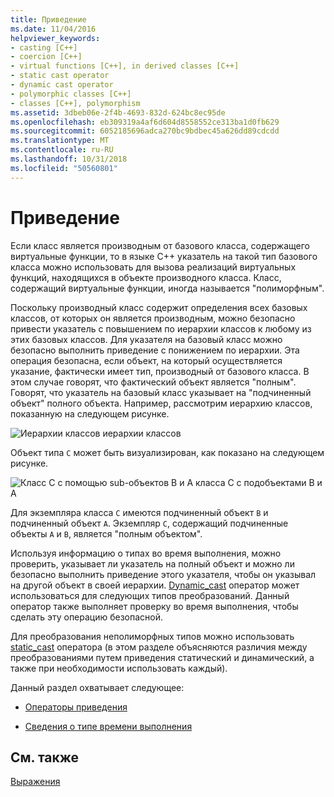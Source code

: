 ```yaml
---
title: Приведение
ms.date: 11/04/2016
helpviewer_keywords:
- casting [C++]
- coercion [C++]
- virtual functions [C++], in derived classes [C++]
- static cast operator
- dynamic cast operator
- polymorphic classes [C++]
- classes [C++], polymorphism
ms.assetid: 3dbeb06e-2f4b-4693-832d-624bc8ec95de
ms.openlocfilehash: eb309319a4af6d604d8558552ce313ba1d0fb629
ms.sourcegitcommit: 6052185696adca270bc9bdbec45a626dd89cdcdd
ms.translationtype: MT
ms.contentlocale: ru-RU
ms.lasthandoff: 10/31/2018
ms.locfileid: "50560801"
---
```

# <a name="casting"></a>Приведение

Если класс является производным от базового класса, содержащего виртуальные функции, то в языке C++ указатель на такой тип базового класса можно использовать для вызова реализаций виртуальных функций, находящихся в объекте производного класса. Класс, содержащий виртуальные функции, иногда называется "полиморфным".

Поскольку производный класс содержит определения всех базовых классов, от которых он является производным, можно безопасно привести указатель с повышением по иерархии классов к любому из этих базовых классов. Для указателя на базовый класс можно безопасно выполнить приведение с понижением по иерархии. Эта операция безопасна, если объект, на который осуществляется указание, фактически имеет тип, производный от базового класса. В этом случае говорят, что фактический объект является "полным". Говорят, что указатель на базовый класс указывает на "подчиненный объект" полного объекта. Например, рассмотрим иерархию классов, показанную на следующем рисунке.

![Иерархии классов](../cpp/media/vc38zz1.gif "vc38ZZ1") иерархии классов

Объект типа `C` может быть визуализирован, как показано на следующем рисунке.

![Класс C с помощью sub&#45;объектов B и A](../cpp/media/vc38zz2.gif "vc38ZZ2") класса C с подобъектами B и A

Для экземпляра класса `C` имеются подчиненный объект `B` и подчиненный объект `A`. Экземпляр `C`, содержащий подчиненные объекты `A` и `B`, является "полным объектом".

Используя информацию о типах во время выполнения, можно проверить, указывает ли указатель на полный объект и можно ли безопасно выполнить приведение этого указателя, чтобы он указывал на другой объект в своей иерархии. [Dynamic_cast](../cpp/dynamic-cast-operator.md) оператор может использоваться для следующих типов преобразований. Данный оператор также выполняет проверку во время выполнения, чтобы сделать эту операцию безопасной.

Для преобразования неполиморфных типов можно использовать [static_cast](../cpp/static-cast-operator.md) оператора (в этом разделе объясняются различия между преобразованиями путем приведения статический и динамический, а также при необходимости использовать каждый).

Данный раздел охватывает следующее:

- [Операторы приведения](../cpp/casting-operators.md)

- [Сведения о типе времени выполнения](../cpp/run-time-type-information.md)

## <a name="see-also"></a>См. также

[Выражения](../cpp/expressions-cpp.md)